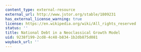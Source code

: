 ```yaml
---
content_type: external-resource
external_url: http://www.jstor.org/stable/1809231
has_external_license_warning: true
license: https://en.wikipedia.org/wiki/All_rights_reserved
status: ''
title: National Debt in a Neoclassical Growth Model
uid: 9238f199-2cd8-4c48-b834-1b2db875d081
wayback_url: ''
---
```

